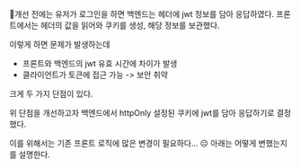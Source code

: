 개선 전에는 유저가 로그인을 하면 백엔드는 헤더에 jwt 정보를 담아 응답하였다. 프론트에서는 헤더의 값을 읽어와 쿠키를 생성, 해당 정보를 보관했다.

이렇게 하면 문제가 발생하는데

- 프론트와 백엔드의 jwt 유효 시간에 차이가 발생
- 클라이언트가 토큰에 접근 가능 -> 보안 취약

크게 두 가지 단점이 있다.

위 단점을 개선하고자 백엔드에서 httpOnly 설정된 쿠키에 jwt를 담아 응답하기로 결정했다.

이를 위해서는 기존 프론트 로직에 많은 변경이 필요하다... ☹️ 아래는 어떻게 변했는지를 설명한다.